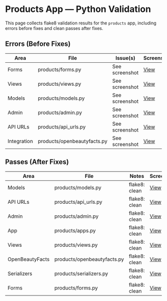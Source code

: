 # Products App — Python Validation

This page collects flake8 validation results for the `products` app, including errors before fixes and clean passes after fixes.

## Errors (Before Fixes)

| Area | File | Issue(s) | Screenshot |
|------|------|----------|------------|
| Forms | products/forms.py | See screenshot | [View](errors/Forms-products_witherror.png) |
| Views | products/views.py | See screenshot | [View](errors/View-products_witherrors.png) |
| Models | products/models.py | See screenshot | [View](errors/Model-product_withouterror.png) |
| Admin | products/admin.py | See screenshot | [View](errors/Admin-Products_witherror.png) |
| API URLs | products/api_urls.py | See screenshot | [View](errors/api_urls_witherror.png) |
| Integration | products/openbeautyfacts.py | See screenshot | [View](errors/OpenBeauty_withouterrors.png) |

## Passes (After Fixes)

| Area | File | Notes | Screenshot |
|------|------|-------|------------|
| Models | products/models.py | flake8: clean | [View](passes/Model-product.png) |
| API URLs | products/api_urls.py | flake8: clean | [View](passes/Api_urls.png) |
| Admin | products/admin.py | flake8: clean | [View](passes/Admin-Product.png) |
| App | products/apps.py | flake8: clean | [View](passes/app-products.png) |
| Views | products/views.py | flake8: clean | [View](passes/View-products.png) |
| OpenBeautyFacts | products/openbeautyfacts.py | flake8: clean | [View](passes/OpenBeauty.png) |
| Serializers | products/serializers.py | flake8: clean | [View](passes/Seriailizer.png) |
| Forms | products/forms.py | flake8: clean | [View](passes/Forms:products.png) |
